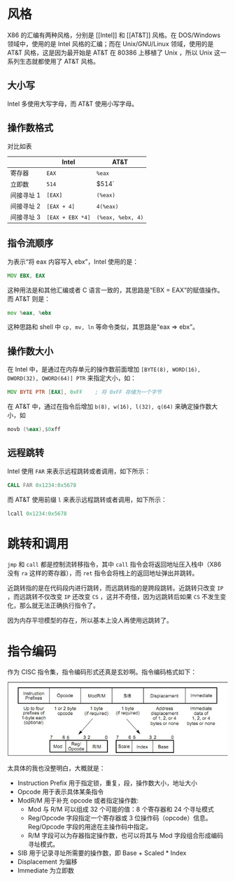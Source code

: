 # 风格

X86 的汇编有两种风格，分别是 [[Intel]] 和 [[AT&T]] 风格。在 DOS/Windows 领域中，使用的是 Intel 风格的汇编；而在 Unix/GNU/Linux 领域，使用的是 AT&T 风格，这是因为最开始是 AT&T 在 80386 上移植了 Unix ，所以 Unix 这一系列生态就都使用了 AT&T 风格。

## 大小写

Intel 多使用大写字母，而 AT&T 使用小写字母。

## 操作数格式

对比如表

|            | Intel            | AT&T              |
|------------|------------------|-------------------|
| 寄存器     | `EAX`            | `%eax`            |
| 立即数     | `514`            |$514`            |
| 间接寻址 1 | `[EAX]`          | `(%eax)`          |
| 间接寻址 2 | `[EAX + 4]`      | `4(%eax)`         |
| 间接寻址 3 | `[EAX + EBX *4]` | `(%eax, %ebx, 4)` |

## 指令流顺序

为表示“将 eax 内容写入 ebx”，Intel 使用的是：

``` asm
MOV EBX, EAX
```

这种用法是和其他汇编或者 C 语言一致的，其思路是“EBX = EAX”的赋值操作。而 AT&T 则是：

``` asm
mov %eax, %ebx
```

这种思路和 shell 中 `cp, mv, ln` 等命令类似，其思路是“eax =\> ebx”。

## 操作数大小

在 Intel 中，是通过在内存单元的操作数前面增加 `[BYTE(8), WORD(16), DWORD(32), QWORD(64)] PTR` 来指定大小，如：

``` asm
MOV BYTE PTR [EAX], 0xFF    ; 将 0xFF 存储为一个字节
```

在 AT&T 中，通过在指令后增加 `b(8), w(16), l(32), q(64)` 来确定操作数大小，如

``` asm
movb (%eax),$0xff
```

## 远程跳转

Intel 使用 `FAR` 来表示远程跳转或者调用，如下所示：

``` asm
CALL FAR 0x1234:0x5678
```

而 AT&T 使用前缀 `l` 来表示远程跳转或者调用，如下所示：

``` asm
lcall 0x1234:0x5678
```

# 跳转和调用

`jmp` 和 `call` 都是控制流转移指令，其中 `call` 指令会将返回地址压入栈中（X86 没有 `ra` 这样的寄存器），而 `ret` 指令会将栈上的返回地址弹出并跳转。

近跳转指的是在代码段内进行跳转，而远跳转指的是跨段跳转。近跳转只改变 `IP` ，而远跳转不仅改变 `IP` 还改变 `CS` ，这并不奇怪，因为远跳转后如果 `CS` 不发生变化，那么就无法正确执行指令了。

因为内存平坦模型的存在，所以基本上没人再使用远跳转了。

# 指令编码

作为 CISC 指令集，指令编码形式还真是玄妙啊。指令编码格式如下：

![](img/clipboard-20240728T171811.png)

太具体的我也没整明白，大概就是：

- Instruction Prefix 用于指定锁，重复，段，操作数大小，地址大小
- Opcode 用于表示具体某条指令
- ModR/M 用于补充 opcode 或者指定操作数:
  - Mod 与 R/M 可以组成 32 个可能的值：8 个寄存器和 24 个寻址模式
  - Reg/Opcode 字段指定一个寄存器或 3 位操作码（opcode）信息。Reg/Opcode 字段的用途在主操作码中指定。
  - R/M 字段可以为存器指定操作数，也可以将其与 Mod 字段组合形成编码寻址模式。
- SIB 用于记录寻址所需要的操作数，即 Base + Scaled \* Index
- Displacement 为偏移
- Immediate 为立即数
